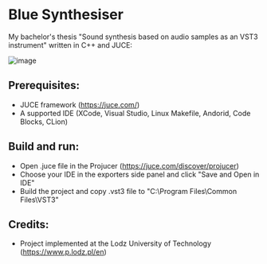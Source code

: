 # Blue Synthesiser
My bachelor's thesis "Sound synthesis based on audio samples as an VST3 instrument" written in C++ and JUCE:

![image](https://user-images.githubusercontent.com/62397363/79278180-8428df80-7eab-11ea-978e-976abcbf1bd9.png)

## Prerequisites:
- JUCE framework (https://juce.com/)
- A supported IDE (XCode, Visual Studio, Linux Makefile, Andorid, Code Blocks, CLion)

## Build and run:
- Open .juce file in the Projucer (https://juce.com/discover/projucer)
- Choose your IDE in the exporters side panel and click "Save and Open in IDE"
- Build the project and copy .vst3 file to "C:\Program Files\Common Files\VST3"

## Credits:
- Project implemented at the Lodz University of Technology (https://www.p.lodz.pl/en)

